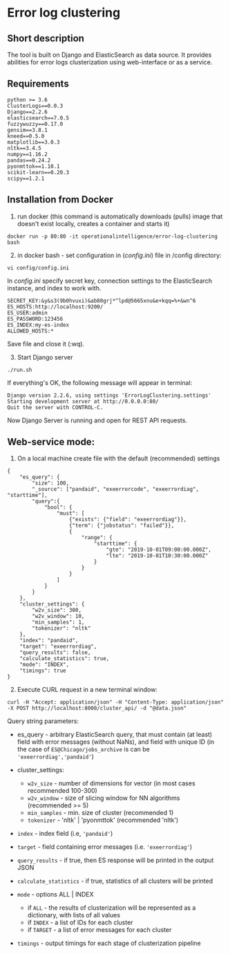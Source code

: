 # Error log clustering

## Short description
The tool is built on Django and ElasticSearch as data source.
It provides abilities for error logs clusterization using web-interface or as a service.

## Requirements
```
python >= 3.6
ClusterLogs==0.0.3
Django==2.2.6
elasticsearch==7.0.5
fuzzywuzzy==0.17.0
gensim==3.8.1
kneed==0.5.0
matplotlib==3.0.3
nltk==3.4.5
numpy==1.16.2
pandas==0.24.2
pyonmttok==1.10.1
scikit-learn==0.20.3
scipy==1.2.1
```

## Installation from Docker
1) run docker (this command is automatically downloads (pulls) image that doesn't exist locally, creates a container and starts it)
```
docker run -p 80:80 -it operationalintelligence/error-log-clustering bash
```
2) in docker bash - set configuration in (*config.ini*) file in /config directory:
```
vi config/config.ini
```
In *config.ini* specify secret key, connection settings to the ElasticSearch instance, and index to work with.
```
SECRET_KEY:&y&s3(9b0hvuxi)&ab80grj*^lpd@5665xnu&e+kqq=%+&wn^6
ES_HOSTS:http://localhost:9200/
ES_USER:admin
ES_PASSWORD:123456
ES_INDEX:my-es-index
ALLOWED_HOSTS:*
```
Save file and close it (:wq).

3) Start Django server
```
./run.sh
```

If everything's OK, the following message will appear in terminal:
```
Django version 2.2.6, using settings 'ErrorLogClustering.settings'
Starting development server at http://0.0.0.0:80/
Quit the server with CONTROL-C.
```

Now Django Server is running and open for REST API requests.

Web-service mode:
-------------------
1) On a local machine create file with the default (recommended) settings

```
{
	"es_query": {
		"size": 100,
		"_source": ["pandaid", "exeerrorcode", "exeerrordiag", "starttime"],
		"query":{
			"bool": {
				"must": [
					{"exists": {"field": "exeerrordiag"}},
					{"term": {"jobstatus": "failed"}},
					{
						"range": {
							"starttime": {
								"gte": "2019-10-01T09:00:00.000Z",
								"lte": "2019-10-01T10:30:00.000Z"
							}
						}
					}
				]
			}
		}
	},
	"cluster_settings": {
		"w2v_size": 300,
		"w2v_window": 10,
		"min_samples": 1,
		"tokenizer": "nltk"
	},
	"index": "pandaid",
	"target": "exeerrordiag",
	"query_results": false,
	"calculate_statistics": true,
	"mode": "INDEX",
	"timings": true
}
```
2) Execute CURL request in a new terminal window:
```
curl -H "Accept: application/json" -H "Content-Type: application/json" -X POST http://localhost:8000/cluster_api/ -d "@data.json"
```

Query string parameters:

- es_query - arbitrary ElasticSearch query, that must contain (at least) field with error messages
(without NaNs), and field with unique ID (in the case of `ES@Chicago/jobs_archive` is can be `'exeerrordiag','pandaid'`)

- cluster_settings:
  - `w2v_size` - number of dimensions for vector (in most cases recommended 100-300)
  - `w2v_window` - size of slicing window for NN algorithms (recommended >= 5)
  - `min_samples` - min. size of cluster (recommended 1)
  - `tokenizer` - 'nltk' | 'pyonmttok' (recommended 'nltk')

- `index` - index field (i.e, `'pandaid'`)
- `target` - field containing error messages (i.e. `'exeerrordiag'`)
- `query_results` - if true, then ES response will be printed in the output JSON
- `calculate_statistics` - if true, statistics of all clusters will be printed
- `mode` - options ALL | INDEX
  - if `ALL` - the results of clusterization will be represented as a dictionary, with lists of all values
  - if `INDEX` - a list of IDs for each cluster
  - if `TARGET` - a list of error messages for each cluster
- `timings` - output timings for each stage of clusterization pipeline

